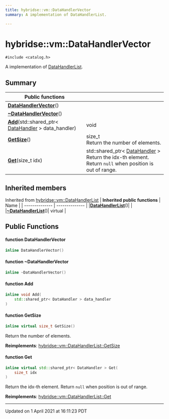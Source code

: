 ```yaml
---
title: hybridse::vm::DataHandlerVector
summary: A implementation of DataHandlerList. 

---
```

# hybridse::vm::DataHandlerVector



`#include <catalog.h>`

A implementation of [DataHandlerList](/hybridse/usage/api/c++/Classes/classhybridse_1_1vm_1_1_data_handler_list.md). 
## Summary


|  Public functions|            |
| -------------- | -------------- |
|**[DataHandlerVector](/hybridse/usage/api/c++/Classes/classhybridse_1_1vm_1_1_data_handler_vector.md#function-datahandlervector)**()|  |
|**[~DataHandlerVector](/hybridse/usage/api/c++/Classes/classhybridse_1_1vm_1_1_data_handler_vector.md#function-~datahandlervector)**()|  |
|**[Add](/hybridse/usage/api/c++/Classes/classhybridse_1_1vm_1_1_data_handler_vector.md#function-add)**(std::shared_ptr< [DataHandler](/hybridse/usage/api/c++/Classes/classhybridse_1_1vm_1_1_data_handler.md) > data_handler)| void  |
|**[GetSize](/hybridse/usage/api/c++/Classes/classhybridse_1_1vm_1_1_data_handler_vector.md#function-getsize)**()| size_t <br>Return the number of elements.  |
|**[Get](/hybridse/usage/api/c++/Classes/classhybridse_1_1vm_1_1_data_handler_vector.md#function-get)**(size_t idx)| std::shared_ptr< [DataHandler](/hybridse/usage/api/c++/Classes/classhybridse_1_1vm_1_1_data_handler.md) > <br>Return the idx-th element. Return `null` when position is out of range.  |

## Inherited members
Inherited from [hybridse::vm::DataHandlerList](/hybridse/usage/api/c++/Classes/classhybridse_1_1vm_1_1_data_handler_list.md)
| **Inherited public functions** | Name           |
| -------------- | -------------- |
|**[DataHandlerList](/hybridse/usage/api/c++/Classes/classhybridse_1_1vm_1_1_data_handler_list.md#function-datahandlerlist)**()|  |
|**[~DataHandlerList](/hybridse/usage/api/c++/Classes/classhybridse_1_1vm_1_1_data_handler_list.md#function-~datahandlerlist)**()| virtual  |


## Public Functions

#### function DataHandlerVector

```cpp
inline DataHandlerVector()
```


#### function ~DataHandlerVector

```cpp
inline ~DataHandlerVector()
```


#### function Add

```cpp
inline void Add(
    std::shared_ptr< DataHandler > data_handler
)
```


#### function GetSize

```cpp
inline virtual size_t GetSize()
```

Return the number of elements. 

**Reimplements**: [hybridse::vm::DataHandlerList::GetSize](/hybridse/usage/api/c++/Classes/classhybridse_1_1vm_1_1_data_handler_list.md#function-getsize)


#### function Get

```cpp
inline virtual std::shared_ptr< DataHandler > Get(
    size_t idx
)
```

Return the idx-th element. Return `null` when position is out of range. 

**Reimplements**: [hybridse::vm::DataHandlerList::Get](/hybridse/usage/api/c++/Classes/classhybridse_1_1vm_1_1_data_handler_list.md#function-get)


-------------------------------

Updated on  1 April 2021 at 16:11:23 PDT